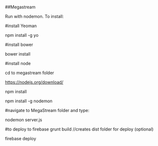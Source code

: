 ##Megastream

Run with nodemon. To install: 

#install Yeoman

npm install -g yo

#install bower

bower install

#install node

cd to megastream folder

https://nodejs.org/download/

npm install

npm install -g nodemon

#navigate to MegaStream folder and type:

nodemon server.js

#to deploy to firebase
grunt build              //creates dist folder for deploy (optional)

firebase deploy
